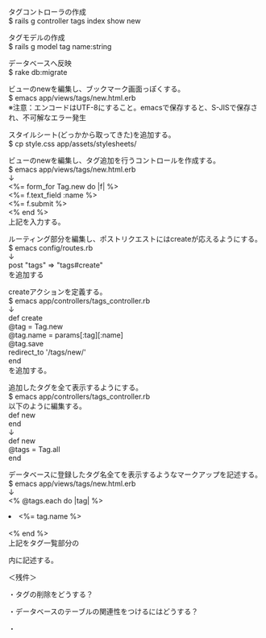 タグコントローラの作成  
$ rails g controller tags index show new

タグモデルの作成  
$ rails g model tag name:string


データベースへ反映  
$ rake db:migrate

ビューのnewを編集し、ブックマーク画面っぽくする。  
$ emacs app/views/tags/new.html.erb  
※注意：エンコードはUTF-8にすること。emacsで保存すると、S-JISで保存され、不可解なエラー発生

スタイルシート(どっかから取ってきた)を追加する。  
$ cp style.css app/assets/stylesheets/

ビューのnewを編集し、タグ追加を行うコントロールを作成する。  
$ emacs app/views/tags/new.html.erb  
  ↓  
  <%= form_for Tag.new do |f| %>  
    <%= f.text_field :name %>  
    <%= f.submit %>  
  <% end %>  
  上記を入力する。  

ルーティング部分を編集し、ポストリクエストにはcreateが応えるようにする。  
  $ emacs config/routes.rb  
    ↓  
  post "tags" => "tags#create"  
  を追加する  

createアクションを定義する。  
  $ emacs app/controllers/tags_controller.rb  
  ↓  
  def create  
    @tag = Tag.new  
    @tag.name = params[:tag][:name]  
    @tag.save  
    redirect_to '/tags/new/'  
  end  
  を追加する。  

追加したタグを全て表示するようにする。  
  $ emacs app/controllers/tags_controller.rb  
  以下のように編集する。  
  def new  
  end  
    ↓  
  def new  
    @tags = Tag.all  
  end  

データベースに登録したタグ名全てを表示するようなマークアップを記述する。  
  $ emacs app/views/tags/new.html.erb  
  ↓  
        <% @tags.each do |tag| %>  
          <li><%= tag.name %></li>  
        <% end %>  
  上記をタグ一覧部分の<ul></ul>内に記述する。  


＜残件＞

・タグの削除をどうする？

・データベースのテーブルの関連性をつけるにはどうする？

・